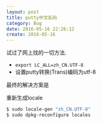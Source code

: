 ```yaml
---
layout: post
title: putty中文乱码
category: Bug
date: 2016-05-16 22:26:12
create: 2016-05-16
---
```

试过了网上找的一切方法.

* `export LC_ALL=zh_CN.UTF-8`
* 设置putty转换(Trans)编码为utf-8

最终的解决方案是

重新生成locale

```sh
$ sudo locale-gen "zh_CN.UTF-8"
$ sudo dpkg-reconfigure locales
```
